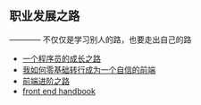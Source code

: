 ## 职业发展之路

 ———— 不仅仅是学习别人的路，也要走出自己的路

 - [一个程序员的成长之路](https://github.com/fouber/blog/blob/master/201805/01.md)
 - [我如何零基础转行成为一个自信的前端](https://www.yuque.com/fe9/basic/mchxkr)
 - [前端进阶之路](https://www.cnblogs.com/wdsunny/p/9356257.html)
 - [front end handbook](https://frontendmasters.com/books/front-end-handbook/2019/)
